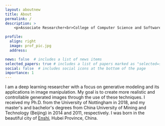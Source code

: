 ```yaml
---
layout: aboutnew
title: About
permalink: /
description: >
    <p>Associate Researcher<br>College of Computer Science and Software Engineering <br>Shenzhen University</p>

profile:
  align: right
  image: prof_pic.jpg
  address: 

news: false  # includes a list of news items
selected_papers: true # includes a list of papers marked as "selected={true}"
social: false  # includes social icons at the bottom of the page
importance: 1
---
```


I am a deep learning researcher with a focus on generative modeling and its applications in image manipulation. My goal is to create more realistic and controllable generated images through the use of these techniques. I received my Ph.D. from the University of Nottingham in 2018, and my master's and bachelor's degrees from China University of Mining and Technology (Beijing) in 2014 and 2011, respectively. I was born in the beautiful city of [Enshi](https://en.wikipedia.org/wiki/Enshi_City), Hubei Province, China.